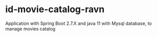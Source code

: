 # id-movie-catalog-ravn
Application with Spring Boot 2.7.X and java 11 with Mysql database, to manage movies catalog
